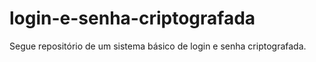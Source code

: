 # login-e-senha-criptografada
Segue repositório de um sistema básico de login e senha criptografada.

